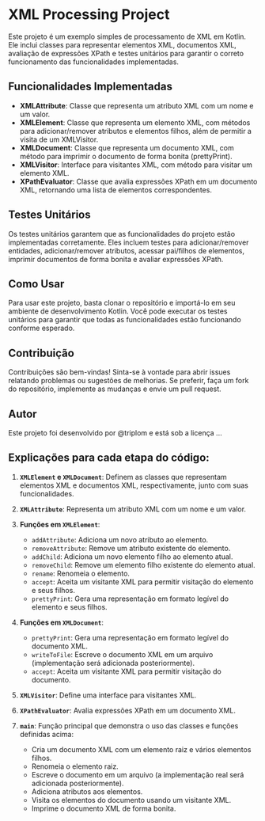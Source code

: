 # XML Processing Project

Este projeto é um exemplo simples de processamento de XML em Kotlin. Ele inclui classes para representar elementos XML, documentos XML, avaliação de expressões XPath e testes unitários para garantir o correto funcionamento das funcionalidades implementadas.

## Funcionalidades Implementadas

- **XMLAttribute**: Classe que representa um atributo XML com um nome e um valor.
- **XMLElement**: Classe que representa um elemento XML, com métodos para adicionar/remover atributos e elementos filhos, além de permitir a visita de um XMLVisitor.
- **XMLDocument**: Classe que representa um documento XML, com método para imprimir o documento de forma bonita (prettyPrint).
- **XMLVisitor**: Interface para visitantes XML, com método para visitar um elemento XML.
- **XPathEvaluator**: Classe que avalia expressões XPath em um documento XML, retornando uma lista de elementos correspondentes.

## Testes Unitários

Os testes unitários garantem que as funcionalidades do projeto estão implementadas corretamente. Eles incluem testes para adicionar/remover entidades, adicionar/remover atributos, acessar pai/filhos de elementos, imprimir documentos de forma bonita e avaliar expressões XPath.

## Como Usar

Para usar este projeto, basta clonar o repositório e importá-lo em seu ambiente de desenvolvimento Kotlin. Você pode executar os testes unitários para garantir que todas as funcionalidades estão funcionando conforme esperado.

## Contribuição

Contribuições são bem-vindas! Sinta-se à vontade para abrir issues relatando problemas ou sugestões de melhorias. Se preferir, faça um fork do repositório, implemente as mudanças e envie um pull request.

## Autor

Este projeto foi desenvolvido por @triplom e está sob a licença ...

## Explicações para cada etapa do código:

1. **`XMLElement` e `XMLDocument`**: Definem as classes que representam elementos XML e documentos XML, respectivamente, junto com suas funcionalidades.

2. **`XMLAttribute`**: Representa um atributo XML com um nome e um valor.

3. **Funções em `XMLElement`**:
   - `addAttribute`: Adiciona um novo atributo ao elemento.
   - `removeAttribute`: Remove um atributo existente do elemento.
   - `addChild`: Adiciona um novo elemento filho ao elemento atual.
   - `removeChild`: Remove um elemento filho existente do elemento atual.
   - `rename`: Renomeia o elemento.
   - `accept`: Aceita um visitante XML para permitir visitação do elemento e seus filhos.
   - `prettyPrint`: Gera uma representação em formato legível do elemento e seus filhos.

4. **Funções em `XMLDocument`**:
   - `prettyPrint`: Gera uma representação em formato legível do documento XML.
   - `writeToFile`: Escreve o documento XML em um arquivo (implementação será adicionada posteriormente).
   - `accept`: Aceita um visitante XML para permitir visitação do documento.

5. **`XMLVisitor`**: Define uma interface para visitantes XML.

6. **`XPathEvaluator`**: Avalia expressões XPath em um documento XML.

7. **`main`**: Função principal que demonstra o uso das classes e funções definidas acima:
   - Cria um documento XML com um elemento raiz e vários elementos filhos.
   - Renomeia o elemento raiz.
   - Escreve o documento em um arquivo (a implementação real será adicionada posteriormente).
   - Adiciona atributos aos elementos.
   - Visita os elementos do documento usando um visitante XML.
   - Imprime o documento XML de forma bonita.
